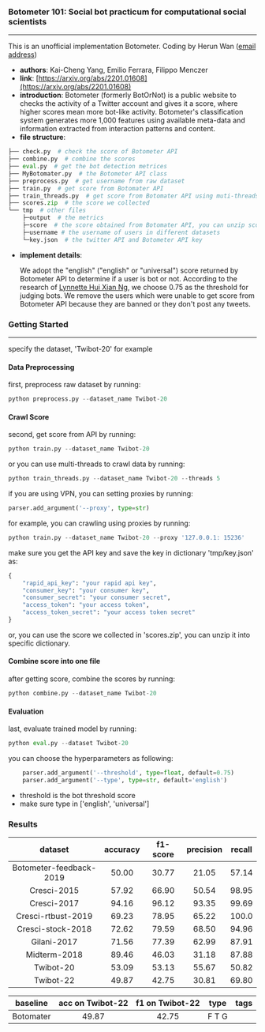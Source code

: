 ###  Botometer 101: Social bot practicum for computational social scientists
---
This is an unofficial implementation Botometer. Coding by Herun Wan ([email address](wanherun@stu.xjtu.edu.cn))


- **authors**: Kai-Cheng Yang, Emilio Ferrara, Filippo Menczer
- **link**: [https://arxiv.org/abs/2201.01608](https://arxiv.org/abs/2201.01608)
- **introduction**: Botometer (formerly BotOrNot) is a public website to checks the activity of a Twitter account and gives it a score, where higher scores mean more bot-like activity. Botometer's classification system generates more 1,000 features using available meta-data and information extracted from interaction patterns and content.
- **file structure**:

```python
├── check.py  # check the score of Botometer API
├── combine.py  # combine the scores
├── eval.py  # get the bot detection metrices
├── MyBotomater.py  # the Botometer API class
├── preprocess.py  # get username from raw dataset
├── train.py  # get score from Botomater API
├── train_threads.py  # get score from Botomater API using muti-threads
├── scores.zip  # the score we collected   
└── tmp  # other files
    ├─output  # the metrics
    ├─score  # the score obtained from Botomater API, you can unzip scores.zip here
    ├─username # the username of users in different datasets
    └─key.json  # the twitter API and Botometer API key
```

- **implement details**:  
  
  We adopt the "english" ("english" or "universal") score returned by Botometer API to determine if a user is bot or not.  According to the research of [Lynnette Hui Xian Ng](https://www.sciencedirect.com/science/article/pii/S2468696422000027), we choose 0.75 as the threshold for judging bots. We remove the users which were unable to  get score from Botometer API because they are banned or they don't post any tweets.

### Getting Started

---

specify the dataset, 'Twibot-20' for example

#### Data Preprocessing

first, preprocess raw dataset by running: 

```python
python preprocess.py --dataset_name Twibot-20
```

#### Crawl Score

second, get score from API by running:

```python
python train.py --dataset_name Twibot-20
```

or you can use multi-threads to crawl data by running:

```python
python train_threads.py --dataset_name Twibot-20 --threads 5
```

if you are using VPN, you can setting proxies by running:

```python
parser.add_argument('--proxy', type=str)
```

for example, you can crawling using proxies by running:

``` python
python train.py --dataset_name Twibot-20 --proxy '127.0.0.1: 15236'
```

make sure you get the API key and save the key in dictionary 'tmp/key.json' as:

```python
{
    "rapid_api_key": "your rapid api key",
    "consumer_key": "your consumer key",
    "consumer_secret": "your consumer secret",
    "access_token": "your access token",
    "access_token_secret": "your access token secret"
}
```

or, you can use the score we collected in 'scores.zip', you can unzip it into specific dictionary. 



#### Combine score into one file

after getting score, combine the scores by running:

```python
python combine.py --dataset_name Twibot-20
```



#### Evaluation

last, evaluate trained model  by running:

```python
python eval.py --dataset Twibot-20
```

you can choose the hyperparameters as following:

```python
    parser.add_argument('--threshold', type=float, default=0.75)
    parser.add_argument('--type', type=str, default='english')
```

- threshold is the bot threshold score
- make sure type in ['english', 'universal']



### Results

|         dataset         | accuracy | f1-score | precision | recall |
| :---------------------: | :------: | :------: | :-------: | :----: |
| Botometer-feedback-2019 |  50.00   |  30.77   |   21.05   | 57.14  |
|       Cresci-2015       |  57.92   |  66.90   |   50.54   | 98.95  |
|       Cresci-2017       |  94.16   |  96.12   |   93.35   | 99.69  |
|   Cresci-rtbust-2019    |  69.23   |  78.95   |   65.22   | 100.0  |
|    Cresci-stock-2018    |  72.62   |  79.59   |   68.50   | 94.96  |
|       Gilani-2017       |  71.56   |  77.39   |   62.99   | 87.91  |
|      Midterm-2018       |  89.46   |  46.03   |   31.18   | 87.88  |
|        Twibot-20        |  53.09   |  53.13   |   55.67   | 50.82  |
|        Twibot-22        |  49.87   |  42.75   |   30.81   | 69.80  |





| baseline  | acc on Twibot-22 | f1 on Twibot-22 | type  | tags |
| :-------: | :--------------: | :-------------: | :---: | :--: |
| Botomater |      49.87       |      42.75      | F T G |      |